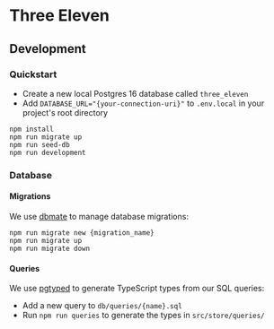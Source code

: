 # Three Eleven

## Development

### Quickstart

- Create a new local Postgres 16 database called `three_eleven`
- Add `DATABASE_URL="{your-connection-uri}"` to `.env.local` in your project's root directory

```
npm install
npm run migrate up
npm run seed-db
npm run development
```

### Database

#### Migrations

We use [dbmate](https://github.com/amacneil/dbmate) to manage database migrations:

```
npm run migrate new {migration_name}
npm run migrate up
npm run migrate down
```

#### Queries

We use [pgtyped](https://github.com/adelsz/pgtyped) to generate TypeScript types from our SQL queries:

- Add a new query to `db/queries/{name}.sql`
- Run `npm run queries` to generate the types in `src/store/queries/`

